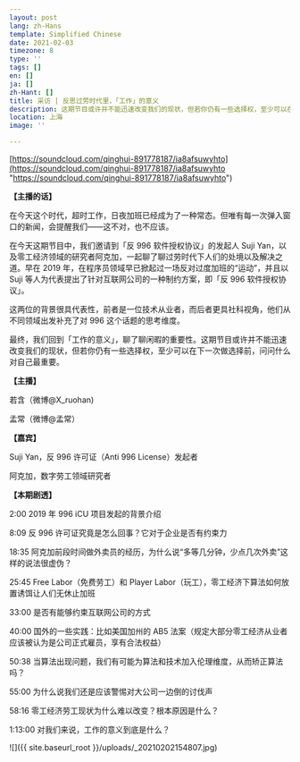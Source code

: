 ```yaml
---
layout: post
lang: zh-Hans
template: Simplified Chinese
date: 2021-02-03
timezone: 8
type: ''
tags: []
en: []
ja: []
zh-Hant: []
title: 采访 | 反思过劳时代里，「工作」的意义
description: 这期节目或许并不能迅速改变我们的现状，但若你仍有一些选择权，至少可以在下一次做选择前，问问什么对自己最重要。
location: 上海
image: ''

---
```

[https://soundcloud.com/qinghui-891778187/ia8afsuwyhto](https://soundcloud.com/qinghui-891778187/ia8afsuwyhto "https://soundcloud.com/qinghui-891778187/ia8afsuwyhto")

**【主播的话】**

在今天这个时代，超时工作，日夜加班已经成为了一种常态。但唯有每一次弹入窗口的新闻，会提醒我们——这不对，也不应该。

在今天这期节目中，我们邀请到「反 996 软件授权协议」的发起人 Suji Yan，以及零工经济领域的研究者阿克加，一起聊了聊过劳时代下人们的处境以及解决之道。早在 2019 年，在程序员领域早已掀起过一场反对过度加班的“运动”，并且以 Suji 等人为代表提出了针对互联网公司的一种制约方案，即「反 996 软件授权协议」。

这两位的背景很具代表性，前者是一位技术从业者，而后者更具社科视角，他们从不同领域出发补充了对 996 这个话题的思考维度。

最终，我们回到「工作的意义」，聊了聊闲暇的重要性。这期节目或许并不能迅速改变我们的现状，但若你仍有一些选择权，至少可以在下一次做选择前，问问什么对自己最重要。

**【主播】**

若含（微博@X_ruohan)

孟常（微博@孟常）

**【嘉宾】**

Suji Yan，反 996 许可证（Anti 996 License）发起者

阿克加，数字劳工领域研究者

**【本期剧透】**

2:00 2019 年 996 iCU 项目发起的背景介绍

8:09 反 996 许可证究竟是怎么回事？它对于企业是否有约束力

18:35 阿克加前段时间做外卖员的经历，为什么说“多等几分钟，少点几次外卖”这样的说法很虚伪？

25:45 Free Labor（免费劳工）和 Player Labor（玩工），零工经济下算法如何放置诱饵让人们无休止加班

33:00 是否有能够约束互联网公司的方式

40:00 国外的一些实践：比如美国加州的 AB5 法案（规定大部分零工经济从业者应该被认为是公司正式雇员，享有合法权益）

50:38 当算法出现问题，我们有可能为算法和技术加入伦理维度，从而矫正算法吗？

55:00 为什么说我们还是应该警惕对大公司一边倒的讨伐声

58:16 零工经济劳工现状为什么难以改变？根本原因是什么？

1:13:00 对我们来说，工作的意义到底是什么？

![]({{ site.baseurl_root }}/uploads/_20210202154807.jpg)